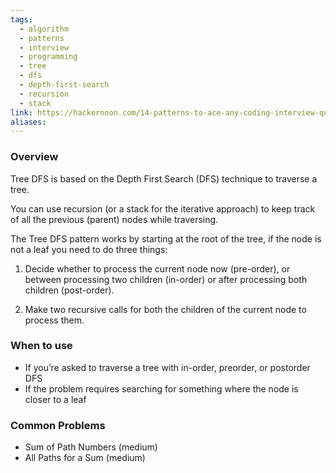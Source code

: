 ```yaml
---
tags:
  - algorithm
  - patterns
  - interview
  - programming
  - tree
  - dfs
  - depth-first-search
  - recursion
  - stack
link: https://hackernoon.com/14-patterns-to-ace-any-coding-interview-question-c5bb3357f6ed
aliases:
---
```



### Overview

Tree DFS is based on the Depth First Search (DFS) technique to traverse a tree.

You can use recursion (or a stack for the iterative approach) to keep track of all the previous (parent) nodes while traversing.

The Tree DFS pattern works by starting at the root of the tree, if the node is not a leaf you need to do three things:

1. Decide whether to process the current node now (pre-order), or between processing two children (in-order) or after processing both children (post-order).

2. Make two recursive calls for both the children of the current node to process them.

### When to use

- If you’re asked to traverse a tree with in-order, preorder, or postorder DFS
- If the problem requires searching for something where the node is closer to a leaf

### Common Problems

- Sum of Path Numbers (medium)
- All Paths for a Sum (medium)

